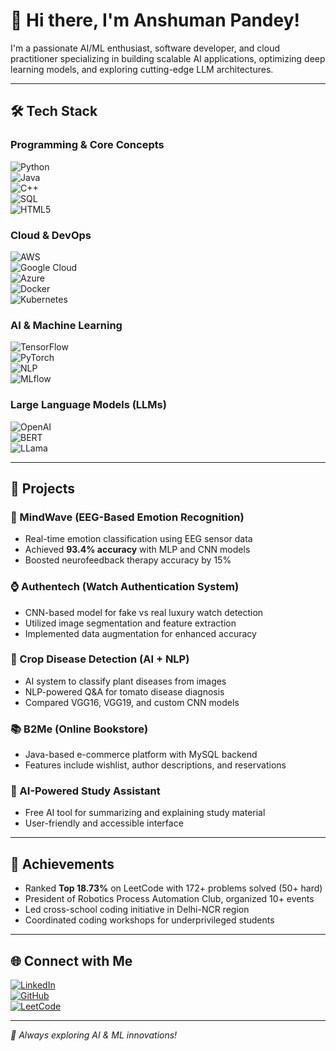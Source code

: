 # 🚀 Hi there, I'm Anshuman Pandey!

I'm a passionate AI/ML enthusiast, software developer, and cloud practitioner specializing in building scalable AI applications, optimizing deep learning models, and exploring cutting-edge LLM architectures.

---

## 🛠 Tech Stack

### Programming & Core Concepts  
![Python](https://img.shields.io/badge/Python-3776AB?style=for-the-badge&logo=python&logoColor=white)  
![Java](https://img.shields.io/badge/Java-007396?style=for-the-badge&logo=java&logoColor=white)  
![C++](https://img.shields.io/badge/C++-00599C?style=for-the-badge&logo=c%2B%2B&logoColor=white)  
![SQL](https://img.shields.io/badge/SQL-4479A1?style=for-the-badge&logo=Microsoft-SQL-Server&logoColor=white)  
![HTML5](https://img.shields.io/badge/HTML5-E34F26?style=for-the-badge&logo=html5&logoColor=white)  

### Cloud & DevOps  
![AWS](https://img.shields.io/badge/AWS-232F3E?style=for-the-badge&logo=amazonaws&logoColor=white)  
![Google Cloud](https://img.shields.io/badge/Google_Cloud-4285F4?style=for-the-badge&logo=google-cloud&logoColor=white)  
![Azure](https://img.shields.io/badge/Microsoft_Azure-0089D6?style=for-the-badge&logo=microsoftazure&logoColor=white)  
![Docker](https://img.shields.io/badge/Docker-2496ED?style=for-the-badge&logo=docker&logoColor=white)  
![Kubernetes](https://img.shields.io/badge/Kubernetes-326CE5?style=for-the-badge&logo=kubernetes&logoColor=white)  

### AI & Machine Learning  
![TensorFlow](https://img.shields.io/badge/TensorFlow-FF6F00?style=for-the-badge&logo=tensorflow&logoColor=white)  
![PyTorch](https://img.shields.io/badge/PyTorch-EE4C2C?style=for-the-badge&logo=pytorch&logoColor=white)  
![NLP](https://img.shields.io/badge/NLP-FD6A02?style=for-the-badge)  
![MLflow](https://img.shields.io/badge/MLflow-F37626?style=for-the-badge&logoColor=white)  

### Large Language Models (LLMs)  
![OpenAI](https://img.shields.io/badge/OpenAI-412991?style=for-the-badge&logo=openai&logoColor=white)  
![BERT](https://img.shields.io/badge/BERT-3B4A99?style=for-the-badge&logo=google&logoColor=white)  
![LLama](https://img.shields.io/badge/LLama-F6450D?style=for-the-badge)  

---

## 🚀 Projects  

### 🧠 MindWave (EEG-Based Emotion Recognition)  
- Real-time emotion classification using EEG sensor data  
- Achieved **93.4% accuracy** with MLP and CNN models  
- Boosted neurofeedback therapy accuracy by 15%  

### ⌚ Authentech (Watch Authentication System)  
- CNN-based model for fake vs real luxury watch detection  
- Utilized image segmentation and feature extraction  
- Implemented data augmentation for enhanced accuracy  

### 🍅 Crop Disease Detection (AI + NLP)  
- AI system to classify plant diseases from images  
- NLP-powered Q&A for tomato disease diagnosis  
- Compared VGG16, VGG19, and custom CNN models  

### 📚 B2Me (Online Bookstore)  
- Java-based e-commerce platform with MySQL backend  
- Features include wishlist, author descriptions, and reservations  

### 📑 AI-Powered Study Assistant  
- Free AI tool for summarizing and explaining study material  
- User-friendly and accessible interface  

---

## 🌟 Achievements  

- Ranked **Top 18.73%** on LeetCode with 172+ problems solved (50+ hard)  
- President of Robotics Process Automation Club, organized 10+ events  
- Led cross-school coding initiative in Delhi-NCR region  
- Coordinated coding workshops for underprivileged students  

---

## 🌐 Connect with Me  

[![LinkedIn](https://img.shields.io/badge/-Anshuman_Pandey-blue?style=for-the-badge&logo=linkedin&logoColor=white&link=https://linkedin.com/in/anshumanpandey07)](https://linkedin.com/in/anshumanpandey07)  
[![GitHub](https://img.shields.io/badge/-Anshuman0737-black?style=for-the-badge&logo=github&logoColor=white&link=https://github.com/Anshuman0737)](https://github.com/Anshuman0737)  
[![LeetCode](https://img.shields.io/badge/-anshuman737-FFA116?style=for-the-badge&logo=leetcode&logoColor=black&link=https://leetcode.com/u/anshuman737/)](https://leetcode.com/u/anshuman737/)  

---

*🚀 Always exploring AI & ML innovations!*

